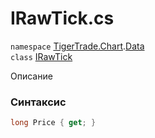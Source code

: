 
# IRawTick.cs
`namespace` [TigerTrade.Chart](../../TigerTrade.Chart.md).[Data](../../TigerTrade.Chart/Data.md)  
    `class` [IRawTick](../../IRawTick.cs.md)

Описание

### Синтаксис
```csharp
long Price { get; }
```
